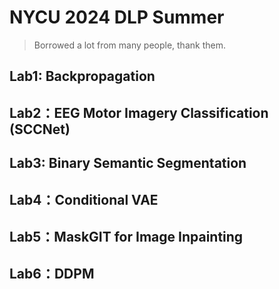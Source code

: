 # NYCU 2024 DLP Summer

> Borrowed a lot from many people, thank them.

## Lab1: Backpropagation
## Lab2：EEG Motor Imagery Classification (SCCNet)
## Lab3: Binary Semantic Segmentation
## Lab4：Conditional VAE
## Lab5：MaskGIT for Image Inpainting
## Lab6：DDPM